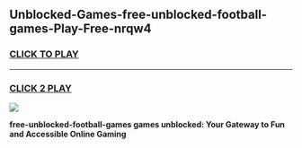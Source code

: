 
## Unblocked-Games-free-unblocked-football-games-Play-Free-nrqw4
<h3>
<a href="https://premium76.site?title=free-unblocked-football-games&ref=18A1">CLICK TO PLAY</a></h3>
<hr>

<h3>
<a href="https://premium76.site?title=free-unblocked-football-games&ref=18A1">CLICK 2 PLAY</a>
  
</h3>

<a href="https://premium76.site?title=free-unblocked-football-games&ref=18A1"><img src="https://clearcache.store/games.png"></a>


**free-unblocked-football-games games unblocked: Your Gateway to Fun and Accessible Online Gaming**
